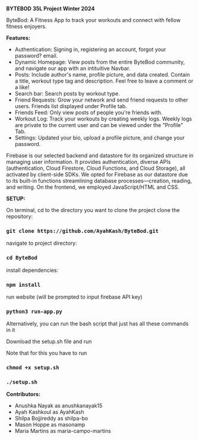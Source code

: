 **BYTEBOD**
**35L Project Winter 2024**

ByteBod: A Fitness App to track your workouts and connect with fellow fitness enjoyers.  

**Features:**
- Authentication: Signing in, registering an account, forgot your password? email.
- Dynamic Homepage: View posts from the entire ByteBod community, and navigate our app with an intituitive Navbar.
- Posts: Include author's name, profile picture, and data created. Contain a title, workout type tag and description. Feel free to leave a comment or a like!
- Search bar: Search posts by workout type.
- Friend Requests: Grow your network and send friend requests to other users. Friends list displayed under Profile tab.
- Friends Feed: Only view posts of people you're friends with.
- Workout Log: Track your workouts by creating weekly logs. Weekly logs are private to the current user and can be viewed under the "Profile" Tab.
- Settings: Updated your bio, upload a profile picture, and change your password. 

Firebase is our selected backend and datastore for its organized structure in managing user information. It provides authentication, diverse APIs (authentication, Cloud Firestore, Cloud Functions, and Cloud Storage), all activated by client-side SDKs. We opted for Firebase as our datastore due to its built-in functions streamlining database processes—creation, reading, and writing. On the frontend, we employed JavaScript/HTML and CSS.

**SETUP:**

On terminal, cd to the directory you want to clone the project
clone the repository:
### `git clone https://github.com/AyahKash/ByteBod.git`
navigate to project directory:
### `cd ByteBod`
install dependencies:
### `npm install`
run website (will be prompted to input firebase API key)
### `python3 run-app.py`

Alternatively, you can run the bash script that just has all these commands in it

Download the setup.sh file and run 

Note that for this you have to run 
### `chmod +x setup.sh`
### `./setup.sh`

**Contributors:**
  * Anushka Nayak as anushkanayak15
  * Ayah Kashkoul as AyahKash
  * Shilpa Bojjireddy as shilpa-bo
  * Mason Hoppe as masonamp
  * Maria Martins as maria-campo-martins
